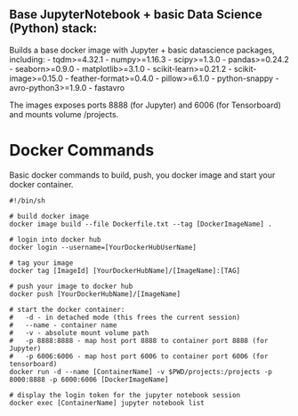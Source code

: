 ## Base JupyterNotebook + basic Data Science (Python) stack: 
Builds a base docker image with Jupyter + basic datascience packages, including:
	- tqdm>=4.32.1
	- numpy>=1.16.3
	- scipy>=1.3.0
	- pandas>=0.24.2
	- seaborn>=0.9.0
	- matplotlib>=3.1.0
	- scikit-learn>=0.21.2
	- scikit-image>=0.15.0
	- feather-format>=0.4.0
	- pillow>=6.1.0
	- python-snappy
	- avro-python3>=1.9.0
	- fastavro

The images exposes ports 8888 (for Jupyter) and 6006 (for Tensorboard) and mounts volume /projects.


# Docker Commands

Basic docker commands to build, push, you docker image and start your docker container.

```
#!/bin/sh

# build docker image
docker image build --file Dockerfile.txt --tag [DockerImageName] .

# login into docker hub
docker login --username=[YourDockerHubUserName]

# tag your image
docker tag [ImageId] [YourDockerHubName]/[ImageName]:[TAG]

# push your image to docker hub
docker push [YourDockerHubName]/[ImageName]

# start the docker container:
#   -d - in detached mode (this frees the current session)
#   --name - container name
#   -v - absolute mount volume path
#   -p 8888:8888 - map host port 8888 to container port 8888 (for Jupyter)
#   -p 6006:6006 - map host port 6006 to container port 6006 (for tensorboard)
docker run -d --name [ContainerName] -v $PWD/projects:/projects -p 8000:8888 -p 6000:6006 [DockerImageName]

# display the login token for the jupyter notebook session
docker exec [ContainerName] jupyter notebook list

```
